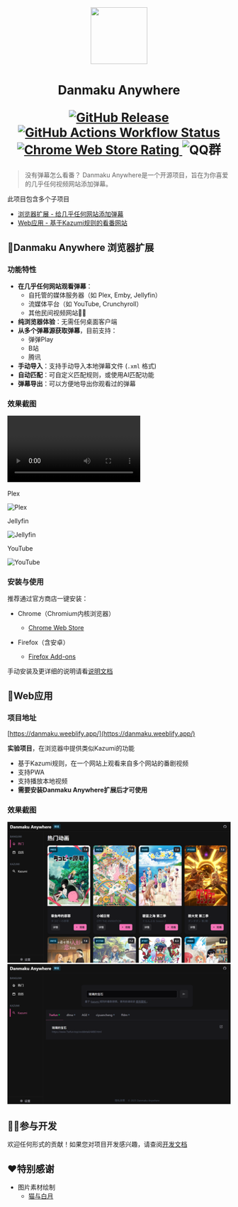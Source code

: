 <div align="center">
  <img width="128" height="128" src="./assets/logo.png">
  <h1>
    Danmaku Anywhere
    <p align="center">
      <a href="https://github.com/Mr-Quin/danmaku-anywhere/releases">
        <img alt="GitHub Release" src="https://img.shields.io/github/v/release/Mr-Quin/danmaku-anywhere?style=flat-square&logo=github">
      </a>
      <a href="https://github.com/Mr-Quin/danmaku-anywhere/actions">
        <img alt="GitHub Actions Workflow Status" src="https://img.shields.io/github/actions/workflow/status/Mr-Quin/danmaku-anywhere/release.yml?style=flat-square&logo=github">
      </a>
      <a href="https://chromewebstore.google.com/detail/danmaku-anywhere/jnflbkkmffognjjhibkjnomjedogmdpo?hl=zh">
        <img alt="Chrome Web Store Rating" src="https://img.shields.io/chrome-web-store/rating/jnflbkkmffognjjhibkjnomjedogmdpo?style=flat-square&logo=googlechrome&logoColor=yellow">
      </a>
      <img alt="QQ群" src="https://img.shields.io/badge/QQ%E7%BE%A4-531237584-blue?logo=qq&style=flat-square">
    </p>
  </h1>
</div>


> 没有弹幕怎么看番？
> Danmaku Anywhere是一个开源项目，旨在为你喜爱的几乎任何视频网站添加弹幕。

此项目包含多个子项目

- [浏览器扩展 - 给几乎任何网站添加弹幕](#danmaku-anywhere-浏览器扩展)
- [Web应用 - 基于Kazumi规则的看番网站](#web应用)

## 🚀Danmaku Anywhere 浏览器扩展

### 功能特性

- **在几乎任何网站观看弹幕**：
    - 自托管的媒体服务器（如 Plex, Emby, Jellyfin）
    - 流媒体平台（如 YouTube, Crunchyroll）
    - 其他民间视频网站🏴‍☠️
- **纯浏览器体验**：无需任何桌面客户端
- **从多个弹幕源获取弹幕**，目前支持：
    - 弹弹Play
    - B站
    - 腾讯
- **手动导入**：支持手动导入本地弹幕文件 (`.xml` 格式)
- **自动匹配**：可自定义匹配规则，或使用AI匹配功能
- **弹幕导出**：可以方便地导出你观看过的弹幕

### 效果截图

<video src="https://github.com/user-attachments/assets/81703fe1-d04f-42cb-b9ed-35213c75f2e0"></video>

Plex

![Plex](./assets/screenshot_plex.png)

Jellyfin

![Jellyfin](./assets/screenshot_jellyfin.png)

YouTube

![YouTube](./assets/screenshot_youtube.png)

### 安装与使用

推荐通过官方商店一键安装：

- Chrome（Chromium内核浏览器）
    - [Chrome Web Store](https://chromewebstore.google.com/detail/danmaku-anywhere/jnflbkkmffognjjhibkjnomjedogmdpo?hl=zh)

- Firefox（含安卓）
    - [Firefox Add-ons](https://addons.mozilla.org/zh-CN/firefox/addon/danmaku-anywhere/)

手动安装及更详细的说明请看[说明文档](https://docs.danmaku.weeblify.app/getting-started/)

## 🧩Web应用

### 项目地址

[https://danmaku.weeblify.app/](https://danmaku.weeblify.app/)

**实验项目**，在浏览器中提供类似Kazumi的功能

- 基于Kazumi规则，在一个网站上观看来自多个网站的番剧视频
- 支持PWA
- 支持播放本地视频
- **需要安装Danmaku Anywhere扩展后才可使用**

### 效果截图

![热门动画](assets/screenshot_webapp_trending.png)
![搜索](assets/screenshot_webapp_kazumi.png)

## 🧑‍💻参与开发

欢迎任何形式的贡献！如果您对项目开发感兴趣，请查阅[开发文档](https://docs.danmaku.weeblify.app/development/structure/)

## ❤️特别感谢

- 图片素材绘制
    - [猫与白月](https://space.bilibili.com/220694183)
